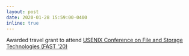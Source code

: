 ```yaml
---
layout: post
date: 2020-01-28 15:59:00-0400
inline: true
---
```


Awarded travel grant to attend [USENIX Conference on File and Storage Technologies (FAST '20)](https://www.usenix.org/conference/fast20)
